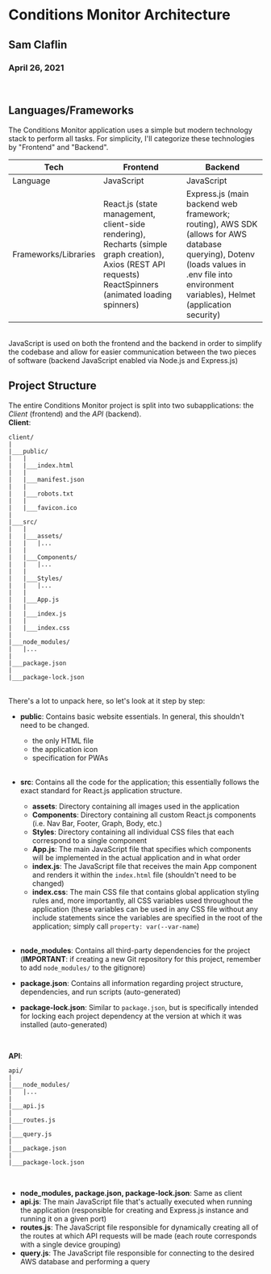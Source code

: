 # Conditions Monitor Architecture
## Sam Claflin
### April 26, 2021
<br>

## Languages/Frameworks
The Conditions Monitor application uses a simple but modern technology stack to perform all tasks. For simplicity, I'll categorize these technologies by "Frontend" and "Backend".

| Tech | Frontend | Backend |
| --- | --- | --- |
| Language | JavaScript | JavaScript |
| Frameworks/Libraries | React.js (state management, client-side rendering), Recharts (simple graph creation), Axios (REST API requests) ReactSpinners (animated loading spinners) | Express.js (main backend web framework; routing), AWS SDK (allows for AWS database querying), Dotenv (loads values in .env file into environment variables), Helmet (application security) | 
<br>
JavaScript is used on both the frontend and the backend in order to simplify the codebase and allow for easier communication between the two pieces of software (backend JavaScript enabled via Node.js and Express.js)
<br>

## Project Structure
The entire Conditions Monitor project is split into two subapplications: the *Client* (frontend) and the *API* (backend).
<br>
**Client**:
```
client/
|
|___public/
|	|
|	|___index.html
|	|
|	|___manifest.json
|	|
|	|___robots.txt
|	|
|	|___favicon.ico
|
|___src/
|	|
|	|___assets/
|	|	|...
|	|
|	|___Components/
|	|	|...
|	|
|	|___Styles/
|	|	|...
|	|
|	|___App.js
|	|
|	|___index.js
|	|
|	|___index.css
|
|___node_modules/
|	|...
|
|___package.json
|
|___package-lock.json
```
<br>
There's a lot to unpack here, so let's look at it step by step:
<br>

- **public**: Contains basic website essentials. In general, this shouldn't need to be changed.
	- the only HTML file
	- the application icon 
	- specification for PWAs
	<br>
	
- **src**: Contains all the code for the application; this essentially follows the exact standard for React.js application structure.
	- **assets**: Directory containing all images used in the application
	- **Components**: Directory containing all custom React.js components (i.e. Nav Bar, Footer, Graph, Body, etc.)
	- **Styles**: Directory containing all individual CSS files that each correspond to a single component
	- **App.js**: The main JavaScript file that specifies which components will be implemented in the actual application and in what order
	- **index.js**: The JavaScript file that receives the main App component and renders it within the `index.html` file (shouldn't need to be changed)
	- **index.css**: The main CSS file that contains global application styling rules and, more importantly, all CSS variables used throughout the application (these variables can be used in any CSS file without any include statements since the variables are specified in the root of the application; simply call `property: var(--var-name`)
	<br>
	
- **node_modules**: Contains all third-party dependencies for the project (**IMPORTANT**: if creating a new Git repository for this project, remember to add `node_modules/` to the gitignore)
- **package.json**: Contains all information regarding project structure, dependencies, and run scripts (auto-generated)
- **package-lock.json**: Similar to `package.json`, but is specifically intended for locking each project dependency at the version at which it was installed (auto-generated) 
<br>

**API**:

```
api/
|
|___node_modules/
|	|...
|
|___api.js
|
|___routes.js
|
|___query.js
|
|___package.json
|
|___package-lock.json
```
<br>

- **node_modules, package.json, package-lock.json**: Same as client
- **api.js**: The main JavaScript file that's actually executed when running the application (responsible for creating and Express.js instance and running it on a given port) 
- **routes.js**: The JavaScript file responsible for dynamically creating all of the routes at which API requests will be made (each route corresponds with a single device grouping)
- **query.js**: The JavaScript file responsible for connecting to the desired AWS database and performing a query